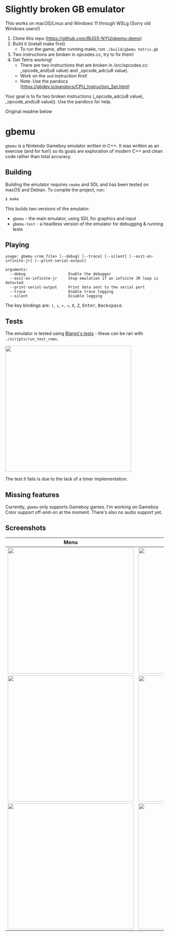 # Slightly broken GB emulator

This works on macOS/Linux and Windows 11 through WSLg (Sorry old Windows users!)

1. Clone this repo (https://github.com/BUGS-NYU/gbemu-demo)
2. Build it (install make first)
    - To run the game, after running make, run `./build/gbemu tetris.gb`
3. Two instructions are broken in opcodes.cc, try to fix them!
4. Get Tetris working!
    - There are two instructions that are broken in /src/opcodes.cc: _opcode_and(u8 value) and _opcode_adc(u8 value).
    - Work on the `and` instruction first!
    - Note: Use the pandocs (https://gbdev.io/pandocs/CPU_Instruction_Set.html)

Your goal is to fix two broken instructions (_opcode_adc(u8 value), _opcode_and(u8 value)). Use the pandocs for help.

Original readme below

# gbemu

`gbemu` is a Nintendo Gameboy emulator written in C++. It was written as an exercise (and for fun!) so its goals are exploration of modern C++ and clean code rather than total accuracy.

## Building

Building the emulator requires `cmake` and SDL and has been tested on macOS and Debian. To compile the project, run:

```sh
$ make
```

This builds two versions of the emulator:

* `gbemu` - the main emulator, using SDL for graphics and input
* `gbemu-test` - a headless version of the emulator for debugging & running tests

## Playing

```
usage: gbemu <rom_file> [--debug] [--trace] [--silent] [--exit-on-infinite-jr] [--print-serial-output]

arguments:
  --debug                   Enable the debugger
  --exit-on-infinite-jr     Stop emulation if an infinite JR loop is detected
  --print-serial-output     Print data sent to the serial port
  --trace                   Enable trace logging
  --silent                  Disable logging
```

The key bindings are: <kbd>&uarr;</kbd>, <kbd>&darr;</kbd>, <kbd>&larr;</kbd>, <kbd>&rarr;</kbd>, <kbd>X</kbd>, <kbd>Z</kbd>, <kbd>Enter</kbd>, <kbd>Backspace</kbd>.

## Tests

The emulator is tested using [Blargg's tests][blarggs] - these can be ran with `./scripts/run_test_roms`.

<img src="https://jgilchrist.uk/img/emulator/blarggs-tests.png" width="400">

The test it fails is due to the lack of a timer implementation.

## Missing features

Currently, `gbemu` only supports Gameboy games. I'm working on Gameboy Color support off-and-on at the moment. There's also no audio support yet.

## Screenshots

Menu | Gameplay
:-------------------------:|:-------------------------:
<img src="https://jgilchrist.uk/img/emulator/tetris-menu.png" width="400"> | <img src="https://jgilchrist.uk/img/emulator/tetris-gameplay.png" width="400">
<img src="https://jgilchrist.uk/img/emulator/zelda-menu.png" width="400"> | <img src="https://jgilchrist.uk/img/emulator/zelda-gameplay.png" width="400">
<img src="https://jgilchrist.uk/img/emulator/pokemon-menu.png" width="400"> | <img src="https://jgilchrist.uk/img/emulator/pokemon-gameplay.png" width="400">

[blarggs]: http://gbdev.gg8.se/wiki/articles/Test_ROMs
